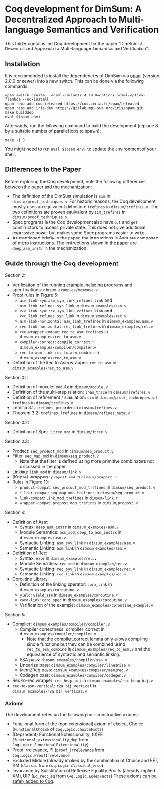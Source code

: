 # Coq development for DimSum: A Decentralized Approach to Multi-language Semantics and Verification

This folder contains the Coq development for the paper "DimSum: A Decentralized Approach to Multi-language Semantics and Verification".

## Installation

It is recommended to install the dependencies of DimSum via [opam](https://opam.ocaml.org/doc/Install.html)
(version 2.0.0 or newer) into a new switch. This can be done via the
following commands.

```
opam switch create . ocaml-variants.4.14.0+options ocaml-option-flambda --no-install
opam repo add coq-released https://coq.inria.fr/opam/released
opam repo add iris-dev https://gitlab.mpi-sws.org/iris/opam.git
make builddep
eval $(opam env)
```

Afterwards, run the following command to build the development (replace 8 by a suitable number of parallel jobs to spawn):

```
make -j 8
```

You might need to run `eval $(opam env)` to update the environment of your shell.


## Differences to the Paper

Before exploring the Coq development, note the following differences between the paper and the mechanization:
- The definition of the DimSum simulation is `sim` in `dimsum/proof_techniques.v`.
  For historic reasons, the Coq development mostly uses an equivalent definition: `trefines` in `dimsum/trefines.v`.
  The two definitions are proven equivalent by `sim_trefines` in `dimsum/proof_techniques.v`.
- Spec programs in the Coq development also have `put` and `get` constructors to access private state.
  This does not give additional expressive power but makes some Spec programs easier to write.
- As mentioned briefly in the paper, the instructions in Asm are composed of micro instructions.
  The instructions shown in the paper are `deep_asm_instr` in the mechanization.

## Guide through the Coq development

Section 2:
- Verification of the running example including programs and specifications: `dimsum_examples/memmove.v`
- Proof rules in Figure 5:
  - `asm-link-syn`: `asm_syn_link_refines_link` and `asm_link_refines_syn_link` in `dimsum_examples/asm.v`
  - `rec-link-syn`: `rec_syn_link_refines_link` and `rec_link_refines_syn_link` in `dimsum_examples/rec.v`
  - `asm-link-horizontal`: `asm_link_trefines` in `dimsum_examples/asm.v`
  - `rec-link-horizontal`: `rec_link_trefines` in `dimsum_examples/rec.v`
  - `rec-wrapper-compat`: `rec_to_asm_trefines` in `dimsum_examples/rec_to_asm.v`
  - `compiler-correct`: `compile_correct` in `dimsum_examples/compiler/compiler.v`
  - `rec-to-asm-link`: `rec_to_asm_combine` in `dimsum_examples/rec_to_asm.v`
- Definition of the Rec to Asm wrapper: `rec_to_asm` in `dimsum_examples/rec_to_asm.v`

Section 3.1:
- Definition of module: `module` in `dimsum/module.v`
- Definition of the multi-step relation: `lhas_trace` in `dimsum/lrefines.v`
- Definition of refinement / simulation: `sim` in `dimsum/proof_techniques.v` / `trefines` in `dimsum/trefines.v`
- Lemma 3.1: `trefines_preorder` in `dimsum/trefines.v`
- Theorem 3.2: `trefines_lrefines` in `dimsum/refines_meta.v`

Section 3.2:
- Definition of Spec: `itree_mod` in `dimsum/itree.v`

Section 3.3:
- Product: `seq_product_mod` in `dimsum/seq_product.v`
- Filter: `seq_map_mod` in `dimsum/seq_product.v`
  - Note that the filter is defined using more primitive combinators not discussed in the paper.
- Linking: `link_mod` in `dimsum/link.v`
- (Kripke) wrappers: `prepost_mod` in `dimsum/prepost.v`
- Rules in Figure 10:
  - `product-compat`: `seq_product_mod_trefines` in `dimsum/seq_product.v`
  - `filter-compat`: `seq_map_mod_trefines` in `dimsum/seq_product.v`
  - `link-compat`: `link_mod_trefines` in `dimsum/link.v`
  - `wrapper-compat`: `prepost_mod_trefines` in `dimsum/prepost.v`

Section 4:
- Definition of Asm:
  - Syntax: `deep_asm_instr` in `dimsum_examples/asm.v`
  - Module Semantics: `asm_mod`, `deep_to_asm_instrs` in `dimsum_examples/asm.v`
  - Syntactic Linking: `asm_syn_link` in `dimsum_examples/asm.v`
  - Semantic Linking: `asm_link` in `dimsum_examples/asm.v`
- Definition of Rec:
  - Syntax: `expr` in `dimsum_examples/rec.v`
  - Module Semantics: `rec_mod` in `dimsum_examples/rec.v`
  - Syntactic Linking: `rec_syn_link` in `dimsum_examples/rec.v`
  - Semantic Linking: `rec_link` in `dimsum_examples/rec.v`
- Coroutine Library:
  - Definition of the linking operator: `coro_link` in `dimsum_examples/coroutine.v`
  - `yield`: `yield_asm` in `dimsum_examples/coroutine.v`
  - `coro-link`: `coro_spec` in `dimsum_examples/coroutine.v`
  - Verification of the example: `dimsum_examples/coroutine_example.v`

Section 5:
- Compiler: `dimsum_examples/compiler/compiler.v`
  - Compiler correctness: compiler_correct in `dimsum_examples/compiler/compiler.v`
    - Note that the compiler_correct lemma only allows compiling
      single functions but they can be combined using
      `rec_to_asm_combine` in `dimsum_examples/rec_to_asm.v` and the equivalence
      of syntactic and semantic linking.
  - SSA pass: `dimsum_examples/compiler/ssa.v`
  - Linearize pass: `dimsum_examples/compiler/linearize.v`
  - Mem2Reg pass: `dimsum_examples/compiler/mem2reg.v`
  - Codegen pass: `dimsum_examples/compiler/codegen.v`
- Rec-to-rec wrapper: `rec_heap_bij` in `dimsum_examples/rec_heap_bij.v`
- `rec-to-asm-vertical`: `r2a_bij_vertical` in `dimsum_examples/r2a_bij_vertical.v`


### Axioms
The development relies on the following non-constructive axioms:
* Functional form of the (non extensional) axiom of choice, Choice (`FunctionalChoice` of `Coq.Logic.ChoiceFacts`)
* (Dependent) Functional Extensionality, (D)FE (`functional_extensionality_dep` from `Coq.Logic.FunctionalExtensionality`)
* Proof Irrelevance, PI (`proof_irrelevance` from `Coq.Logic.ProofIrrelevance`)
* Excluded Middle (already implied by the combination of Choice and FE), XM (`classic` from `Coq.Logic.Classical_Prop`)
* Invariance by Substitution of Reflexive Equality Proofs (already implied XM), UIP (`Eq_rect_eq` from `Coq.Logic.EqdepFacts`)
These axioms [can be safely added to Coq](https://github.com/coq/coq/wiki/The-Logic-of-Coq#what-axioms-can-be-safely-added-to-coq).
